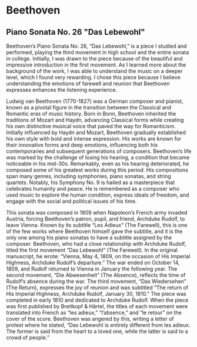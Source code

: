 # Beethoven
## Piano Sonata No. 26 "Das Lebewohl"
Beethoven’s Piano Sonata No. 26, “Das Lebewohl,” is a piece I studied and performed, playing the third movement in high school and the entire sonata in college. Initially, I was drawn to the piece because of the beautiful and impressive introduction in the first movement. As I learned more about the background of the work, I was able to understand the music on a deeper level, which I found very rewarding. I chose this piece because I believe understanding the emotions of farewell and reunion that Beethoven expresses enhances the listening experience.

Ludwig van Beethoven (1770-1827) was a German composer and pianist, known as a pivotal figure in the transition between the Classical and Romantic eras of music history. Born in Bonn, Beethoven inherited the traditions of Mozart and Haydn, advancing Classical forms while creating his own distinctive musical voice that paved the way for Romanticism. Initially influenced by Haydn and Mozart, Beethoven gradually established his own style with bold and intense expression. His works are known for their innovative forms and deep emotions, influencing both his contemporaries and subsequent generations of composers. Beethoven’s life was marked by the challenge of losing his hearing, a condition that became noticeable in his mid-30s. Remarkably, even as his hearing deteriorated, he composed some of his greatest works during this period. His compositions span many genres, including symphonies, piano sonatas, and string quartets. Notably, his Symphony No. 9 is hailed as a masterpiece that celebrates humanity and peace. He is remembered as a composer who used music to explore the human condition, express ideals of freedom, and engage with the social and political issues of his time.

This sonata was composed in 1809 when Napoleon’s French army invaded Austria, forcing Beethoven’s patron, pupil, and friend, Archduke Rudolf, to leave Vienna. Known by its subtitle “Les Adieux” (The Farewell), this is one of the few works where Beethoven himself gave the subtitle, and it is the only one among his piano sonatas to have a subtitle assigned by the composer. Beethoven, who had a close relationship with Archduke Rudolf, titled the first movement “Das Lebewohl” (The Farewell). In the original manuscript, he wrote: “Vienna, May 4, 1809, on the occasion of His Imperial Highness, Archduke Rudolf’s departure.” The war ended on October 14, 1809, and Rudolf returned to Vienna in January the following year. The second movement, “Die Abwesenheit” (The Absence), reflects the time of Rudolf’s absence during the war. The third movement, “Das Wiedersehen” (The Return), expresses the joy of reunion and was subtitled “The return of His Imperial Highness, Archduke Rudolf, January 30, 1810.” The piece was completed in early 1810 and dedicated to Archduke Rudolf. When the piece was first published by Breitkopf & Härtel, the titles of each movement were translated into French as “les adieux,” “l’absence,” and “le retour” on the cover of the score. Beethoven was angered by this, writing a letter of protest where he stated, “Das Lebewohl is entirely different from les adieux. The former is said from the heart to a loved one, while the latter is said to a crowd of people.”
